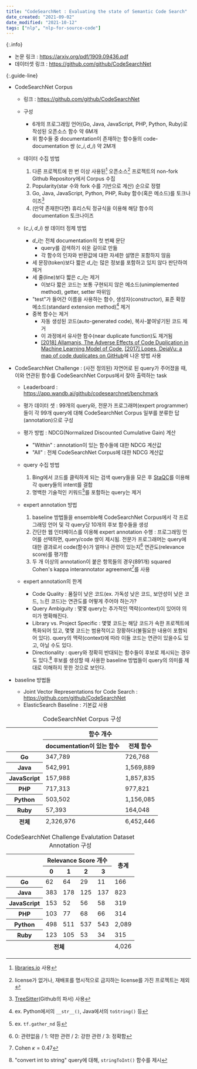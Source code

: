```yaml
---
title: "CodeSearchNet : Evaluating the state of Semantic Code Search"
date_created: "2021-09-02"
date_modified: "2021-10-12"
tags: ["nlp", "nlp-for-source-code"]
---
```


{:.info}
- 논문 링크 : <https://arxiv.org/pdf/1909.09436.pdf>
- 데이터셋 링크 : <https://github.com/github/CodeSearchNet>

{:.guide-line}
- CodeSearchNet Corpus
  - 링크 : <https://github.com/github/CodeSearchNet>
  
  - 구성
    - 6개의 프로그래밍 언어(Go, Java, JavaScript, PHP, Python, Ruby)로 작성된 오픈소스 함수 약 6M개
    - 위 함수들 중 documentation이 존재하는 함수들의 code-documentation 쌍 $(c\_i,\,d\_i)$ 약 2M개

  - 데이터 수집 방법
    1. 다른 프로젝트에 한 번 이상 사용된[^2019-codesearchnet-1] 오픈소스[^2019-codesearchnet-2] 프로젝트의 non-fork Github Repository에서 Corpus 수집
    2. Popularity(star 수와 fork 수를 기반으로 계산) 순으로 정렬
    3. Go, Java, JavaScript, Python, PHP, Ruby 함수(혹은 메소드)를 토크나이즈[^2019-codesearchnet-3]
    4. (만약 존재한다면) 휴리스틱 정규식을 이용해 해당 함수의 documentation 토크나이즈
  
  - $(c\_i,\,d\_i)$ 쌍 데이터 정제 방법
    - $d\_i$는 전체 documentation의 첫 번째 문단
      - query를 검색하기 쉬운 길이로 만듦
      - 각 함수의 인자와 반환값에 대한 자세한 설명은 포함하지 않음
    - 세 문장(token)보다 짧은 $d\_i$는 많은 정보를 포함하고 있지 않다 판단하여 제거
    - 세 줄(line)보다 짧은 $c\_i$는 제거
      - 이보다 짧은 코드는 보통 구현되지 않은 메소드(unimplemented method), getter, setter 따위임
    - "test"가 들어간 이름을 사용하는 함수, 생성자(constructor), 표준 확장 메소드(standard extension method)[^2019-codesearchnet-4] 제거
    - 중복 함수는 제거
      - 자동 생성된 코드(auto-generated code), 복사-붙여넣기된 코드 제거
      - 이 과정에서 유사한 함수(near duplicate function)도 제거됨
      - [[2018] Allamanis, The Adverse Effects of Code Duplication in Machine Learning Model of Code](https://arxiv.org/pdf/1812.06469), [[2017] Lopes, DejaVu: a map of code duplicates on GitHub](https://dl.acm.org/doi/pdf/10.1145/3133908)에 나온 방법 사용

- CodeSearchNet Challenge : (사전 정의된) 자연어로 된 query가 주어졌을 때, 이와 연관된 함수를 CodeSearchNet Corpus에서 찾아 출력하는 task
  - Leaderboard : <https://app.wandb.ai/github/codesearchnet/benchmark>
  
  - 평가 데이터 셋 : 99개의 query와, 전문가 프로그래머(expert programmer)들이 각 99개 query에 대해 CodeSearchNet Corpus 일부를 분류한 답(annotation)으로 구성

  - 평가 방법 : NDCG(Normalized Discounted Cumulative Gain) 계산
    - "Within" : annotation이 있는 함수들에 대한 NDCG 계산값
    - "All" : 전체 CodeSearchNet Corpus에 대한 NDCG 계산값
  
  - query 수집 방법
    1. Bing에서 코드를 클릭하게 되는 검색 query들을 모은 후 [StaQC](https://arxiv.org/pdf/1803.09371)를 이용해 각 query들의 intent를 결합
    2. 명백한 기술적인 키워드[^2019-codesearchnet-5]를 포함하는 query는 제거
  
  - expert annotation 방법
    1. baseline 방법들을 ensemble해 CodeSearchNet Corpus에서 각 프로그래밍 언어 및 각 query당 10개의 후보 함수들을 생성
    2. 간단한 웹 인터페이스를 이용해 expert annotation 수행 : 프로그래밍 언어를 선택하면, query/code 쌍이 제시됨. 전문가 프로그래머는 query에 대한 결과로서 code(함수)가 얼마나 관련이 있는지[^2019-codesearchnet-6] 연관도(relevance score)를 평가함
    3. 두 개 이상의 annotation이 붙은 항목들의 경우(891개) squared Cohen's kappa interannotator agreement[^2019-codesearchnet-7]를 사용

  - expert annotation의 한계
    - Code Quality : 품질이 낮은 코드(ex. 가독성 낮은 코드, 보안성이 낮은 코드, 느린 코드)는 연관도를 어떻게 주어야 하는가?
    - Query Ambiguity : 몇몇 query는 추가적인 맥락(context)이 있어야 의미가 명확해진다.
    - Library vs. Project Specific : 몇몇 코드는 해당 코드가 속한 프로젝트에 특화되어 있고, 몇몇 코드는 범용적이고 장황하다(불필요한 내용이 포함되어 있다). query의 맥락(context)에 따라 이들 코드는 연관이 있을수도 있고, 아닐 수도 있다.
    - Directionality : query와 정확히 반대되는 함수들이 후보로 제시되는 경우도 있다.[^2019-codesearchnet-8] 후보를 생성할 때 사용한 baseline 방법들이 query의 의미를 제대로 이해하지 못한 것으로 보인다.

- baseline 방법들
  - Joint Vector Representations for Code Search : <https://github.com/github/CodeSearchNet>
  - ElasticSearch Baseline : 기본값 사용
  
<table>
    <caption>CodeSearchNet Corpus 구성</caption>
    <thead>
        <tr>
            <th rowspan="2"></th>
            <th colspan="2">함수 개수</th>
        </tr>
        <tr>
            <th>documentation이 있는 함수</th>
            <th>전체 함수</th>
        </tr>
    </thead>
    <tbody>
        <tr>
            <th>Go</th>
            <td>347,789</td>
            <td>726,768</td>
        </tr>
        <tr>
            <th>Java</th>
            <td>542,991</td>
            <td>1,569,889</td>
        </tr>
        <tr>
            <th>JavaScript</th>
            <td>157,988</td>
            <td>1,857,835</td>
        </tr>
        <tr>
            <th>PHP</th>
            <td>717,313</td>
            <td>977,821</td>
        </tr>
        <tr>
            <th>Python</th>
            <td>503,502</td>
            <td>1,156,085</td>
        </tr>
        <tr>
            <th>Ruby</th>
            <td>57,393</td>
            <td>164,048</td>
        </tr>
    </tbody>
    <tfoot>
        <tr>
            <th>전체</th>
            <td>2,326,976</td>
            <td>6,452,446</td>
        </tr>
    </tfoot>
</table>

<table>
    <caption>CodeSearchNet Challenge Evalutation Dataset Annotation 구성</caption>
    <thead>
        <tr>
            <th rowspan="2"></th>
            <th colspan="4">Relevance Score 개수</th>
            <th rowspan="2">총계</th>
        </tr>
        <tr>
            <th>0</th>
            <th>1</th>
            <th>2</th>
            <th>3</th>
        </tr>
    </thead>
    <tbody>
        <tr>
            <th>Go</th>
            <td>62</td>
            <td>64</td>
            <td>29</td>
            <td>11</td>
            <td>166</td>
        </tr>
        <tr>
            <th>Java</th>
            <td>383</td>
            <td>178</td>
            <td>125</td>
            <td>137</td>
            <td>823</td>
        </tr>
        <tr>
            <th>JavaScript</th>
            <td>153</td>
            <td>52</td>
            <td>56</td>
            <td>58</td>
            <td>319</td>
        </tr>
        <tr>
            <th>PHP</th>
            <td>103</td>
            <td>77</td>
            <td>68</td>
            <td>66</td>
            <td>314</td>
        </tr>
        <tr>
            <th>Python</th>
            <td>498</td>
            <td>511</td>
            <td>537</td>
            <td>543</td>
            <td>2,089</td>
        </tr>
        <tr>
            <th>Ruby</th>
            <td>123</td>
            <td>105</td>
            <td>53</td>
            <td>34</td>
            <td>315</td>
        </tr>
    </tbody>
    <tfoot>
        <tr>
            <th colspan="5">전체</th>
            <td>4,026</td>
        </tr>
    </tfoot>
</table>

[^2019-codesearchnet-1]: [libraries.io](https://libraries.io) 사용
[^2019-codesearchnet-2]: license가 없거나, 재배포를 명시적으로 금지하는 license를 가진 프로젝트는 제외
[^2019-codesearchnet-3]: [TreeSitter](https://github.com/tree-sitter/tree-sitter)(Github의 파서) 사용
[^2019-codesearchnet-4]: ex. Python에서의 `__str__()`, Java에서의 `toString()` 등
[^2019-codesearchnet-5]: ex. `tf.gather_nd` 등
[^2019-codesearchnet-6]: 0: 관련없음 / 1: 약한 관련 / 2: 강한 관련 / 3: 정확함
[^2019-codesearchnet-7]: Cohen $\kappa = 0.47$
[^2019-codesearchnet-8]: "convert int to string" query에 대해, `stringToInt()` 함수를 제시
[^2019-codesearchnet-9]: 자연어, 프로그래밍 언어
[^2019-codesearchnet-10]: ex. 변수 `camelCase`는 "camel", "case" subtoken으로 분리